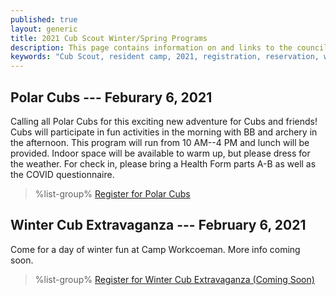 ```yaml
---
published: true
layout: generic
title: 2021 Cub Scout Winter/Spring Programs
description: This page contains information on and links to the council website to register for winter/spring 2021 programs at Camp Workcoeman.
keywords: "Cub Scout, resident camp, 2021, registration, reservation, winter/spring programs"
---
```


## Polar Cubs --- Feburary 6, 2021

Calling all Polar Cubs for this exciting new adventure for Cubs and friends! Cubs will participate in fun activities in the morning with BB and archery in the afternoon. This program will run from 10 AM--4 PM and lunch will be provided.   Indoor space will be available to warm up, but please dress for the weather. For check in, please bring a Health Form parts A-B as well as the COVID questionnaire.

> %list-group%
> <a href="https://scoutingevent.com/066-43410" class="list-group-item">Register for Polar Cubs</a>

## Winter Cub Extravaganza --- February 6, 2021

Come for a day of winter fun at Camp Workcoeman. More info coming soon.

> %list-group%
> <a href="https://scoutingevent.com/066" class="list-group-item">Register for Winter Cub Extravaganza (Coming Soon)</a>

